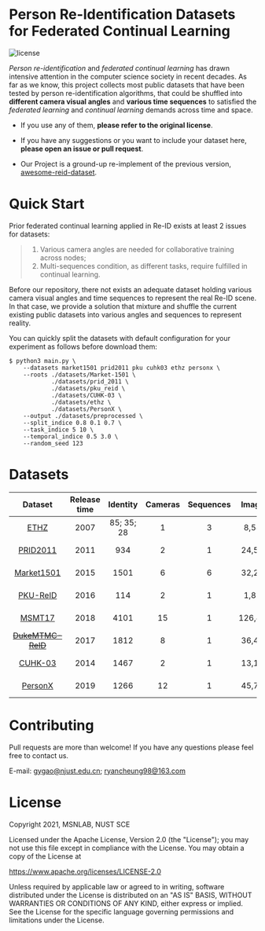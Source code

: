 # Person Re-Identification Datasets for Federated Continual Learning

![license](https://img.shields.io/github/license/ContainerSolutions/locust_exporter.svg) 

*Person re-identification* and *federated continual learning* has drawn intensive attention in the computer science society in recent decades. As far as we know, this project collects most public datasets that have been tested by person re-identification algorithms, that could be shuffled into **different camera visual angles** and **various time sequences** to satisfied the *federated learning* and *continual learning* demands across time and space. 

- If you use any of them, **please refer to the original license**. 

- If you have any suggestions or you want to include your dataset here, **please open an issue or pull request**.

- Our Project is a ground-up re-implement of the previous version, [awesome-reid-dataset](https://github.com/NEU-Gou/awesome-reid-dataset).

# Quick Start

Prior federated continual learning applied in Re-ID exists at least 2 issues for datasets:

> 1. Various camera angles are needed for collaborative training across nodes;
> 2. Multi-sequences condition, as different tasks, require fulfilled in continual learning.

Before our repository, there not exists an adequate dataset holding various camera visual angles and time sequences to represent the real Re-ID scene. In that case, we provide a solution that mixture and shuffle the current existing public datasets into various angles and sequences to represent reality.

You can quickly split the datasets with default configuration for your experiment as follows before download them:

 ```shell
 $ python3 main.py \
     --datasets market1501 prid2011 pku cuhk03 ethz personx \
     --roots ./datasets/Market-1501 \
             ./datasets/prid_2011 \
             ./datasets/pku_reid \
             ./datasets/CUHK-03 \
             ./datasets/ethz \
             ./datasets/PersonX \
     --output ./datasets/preprocessed \
     --split_indice 0.8 0.1 0.7 \
     --task_indice 5 10 \
     --temporal_indice 0.5 3.0 \
     --random_seed 123
 ```

# Datasets

|                           Dataset                            | Release time |  Identity  | Cameras | Sequences | Images  |                           Download                           |
| :----------------------------------------------------------: | :----------: | :--------: | :-----: | :-------: | :-----: | :----------------------------------------------------------: |
| [ETHZ](http://homepages.dcc.ufmg.br/~william/datasets.html)  |     2007     | 85; 35; 28 |    1    |     3     |  8,580  | [Google Drive](https://drive.google.com/file/d/1kIx_5igv16eyA7ZeCchpjkRywH2uoV2b/view?usp=sharing) |
| [PRID2011](https://www.tugraz.at/institute/icg/research/team-bischof/lrs/downloads/PRID11/) |     2011     |    934     |    2    |     1     | 24,541  | [Google Drive](https://drive.google.com/file/d/1lOZSZEehCuVSgLLNBAamXAK6b9vJTMw0/view?usp=sharing) |
| [Market1501](http://www.liangzheng.com.cn/Project/project_reid.html) |     2015     |    1501    |    6    |     6     | 32,217  | [Google Drive](https://drive.google.com/file/d/1qu9V5WLADH43f8_a6bsfe6mkYlPAdMJL/view?usp=sharing) |
| [PKU-ReID](https://github.com/charliememory/PKU-Reid-Dataset) |     2016     |    114     |    2    |     1     |  1,824  | [Google Drive](https://drive.google.com/file/d/1OI3fA4HipmgubbYjAxdFrTcku9OmJ5Kc/view?usp=sharing) |
|   [MSMT17](http://www.pkuvmc.com/publications/msmt17.html)   |     2018     |    4101    |   15    |     1     | 126,441 | [Google Drive](https://drive.google.com/file/d/1JEDDBPV8y7D7y_s6rWbz1csIUoT-getA/view?usp=sharing) |
|     [~~DukeMTMC-ReID~~](http://vision.cs.duke.edu/DukeMTMC/)     |     2017     |    1812    |    8    |     1     | 36,441  | [*Retracted*](https://exposing.ai/duke_mtmc/) |
| [CUHK-03](https://www.ee.cuhk.edu.hk/~xgwang/CUHK_identification.html) |     2014     |    1467    |    2    |     1     | 13,164  | [Google Drive](https://drive.google.com/file/d/1SCo2IV1XtcXcSGg0tQ-0_QnOW5s7N_De/view?usp=sharing) |
|       [PersonX](https://arxiv.org/pdf/1812.02162.pdf)        |     2019     |    1266    |   12    |     1     | 45,792  | [Google Drive](https://drive.google.com/file/d/1wduqO07sDpKH8LrnURx9-9U6x1XsChyn/view?usp=sharing) |

# Contributing

Pull requests are more than welcome! If you have any questions please feel free to contact us.

E-mail: [gygao@njust.edu.cn](mailto:gygao@njust.edu.cn); [ryancheung98@163.com](mailto:RyanCheung98@163.com)

# License

Copyright 2021, MSNLAB, NUST SCE

Licensed under the Apache License, Version 2.0 (the "License"); you may not use this file except in compliance with the License. You may obtain a copy of the License at

https://www.apache.org/licenses/LICENSE-2.0

Unless required by applicable law or agreed to in writing, software distributed under the License is distributed on an "AS IS" BASIS, WITHOUT WARRANTIES OR CONDITIONS OF ANY KIND, either express or implied. See the License for the specific language governing permissions and limitations under the License.

